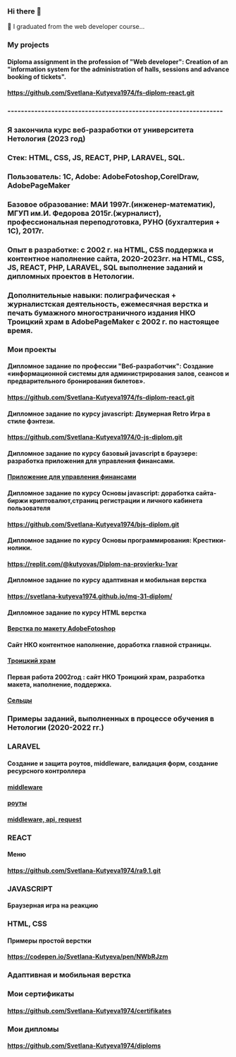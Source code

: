 ### Hi there 👋
🌱 I graduated from the web developer course...

<!--
**Svetlana-Kutyeva1974/Svetlana-Kutyeva1974** is a ✨ _special_ ✨ repository because its `README.md` (this file) appears on your GitHub profile.

Here are some ideas to get you started:

- 🔭 I’m currently working on ...
- 🌱 I’m currently learning ...
- 👯 I’m looking to collaborate on ...
- 🤔 I’m looking for help with ...
- 💬 Ask me about ...
- 📫 How to reach me: ...
- 😄 Pronouns: ...
- ⚡ Fun fact: ...
-->
### My projects
#### Diploma assignment in the profession of "Web developer": Creation of an "information system for the administration of halls, sessions and advance booking of tickets".
#### https://github.com/Svetlana-Kutyeva1974/fs-diplom-react.git

### ----------------------------------------------------------------

### Я закончила курс веб-разработки от  университета Нетология (2023 год)
### Стек: HTML, CSS, JS, REACT, PHP, LARAVEL, SQL.
### Пользователь: 1С, Adobe: AdobeFotoshop,CorelDraw, AdobePageMaker
### Базовое образование: МАИ 1997г.(инженер-математик), МГУП им.И. Федорова 2015г.(журналист), профессиональная переподготовка, РУНО (бухгалтерия + 1С), 2017г.
### Опыт в разработке: с 2002 г. на HTML, CSS поддержка и контентное наполнение сайта, 2020-2023гг. на HTML, CSS, JS, REACT, PHP, LARAVEL, SQL выполнение заданий и дипломных проектов в Нетологии. 
### Дополнительные навыки: полиграфическая + журналистская деятельность, ежемесячная верстка и печать бумажного многостраничного издания НКО Троицкий храм в AdobePageMaker с 2002 г. по настоящее время.

### Мои проекты

#### Дипломное задание по профессии "Веб-разработчик": Создание «информационной системы для администрирования залов, сеансов и предварительного бронирования билетов».
#### https://github.com/Svetlana-Kutyeva1974/fs-diplom-react.git

#### Дипломное задание по курсу javascript: Двумерная Retro Игра  в стиле фэнтези.
#### https://github.com/Svetlana-Kutyeva1974/0-js-diplom.git

#### Дипломное задание по курсу базовый javascript в браузере: разработка приложения для управления финансами.
#### [Приложение для управления финансами](https://github.com/Svetlana-Kutyeva1974/bhj-diploma.git)

#### Дипломное задание по курсу Основы javascript: доработка сайта-биржи криптовалют,страниц регистрации и личного кабинета пользователя
#### https://github.com/Svetlana-Kutyeva1974/bjs-diplom.git

#### Дипломное задание по курсу Основы программирования: Крестики-нолики.
#### https://replit.com/@kutyovas/Diplom-na-provierku-1var

#### Дипломное задание по курсу адаптивная и мобильная верстка
#### https://svetlana-kutyeva1974.github.io/mq-31-diplom/

#### Дипломное задание по курсу HTML верстка
#### [Верстка по макету AdobeFotoshop](https://codepen.io/Svetlana-Kutyeva/pen/NWbRJzm)

#### Сайт НКО контентное наполнение, доработка главной страницы.
#### [Троицкий храм](http://selci-orthodoxy.ru/)

#### Первая работа 2002год : cайт НКО Троицкий храм, разработка макета, наполнение, поддержка.
#### [Сельцы]()

### Примеры заданий, выполненных в процессе обучения в Нетологии (2020-2022 гг.)

###  LARAVEL

#### Создание и защита роутов, middleware, валидация форм, создание ресурсного контроллера
#### [middleware](https://github.com/Svetlana-Kutyeva1974/home3_laravel_project.git)
#### [роуты](https://github.com/Svetlana-Kutyeva1974/home2_laravel_project.git)
#### [middleware, api, request](https://github.com/Svetlana-Kutyeva1974/home4_laravel_project.git)

### REACT

#### Меню
#### https://github.com/Svetlana-Kutyeva1974/ra9.1.git

### JAVASCRIPT
#### Браузерная игра на реакцию
#### 

### HTML, CSS
#### Примеры простой верстки
#### https://codepen.io/Svetlana-Kutyeva/pen/NWbRJzm
### Адаптивная и мобильная верстка

### Мои сертификаты
####  https://github.com/Svetlana-Kutyeva1974/certifikates

### Мои дипломы
####  https://github.com/Svetlana-Kutyeva1974/diploms
